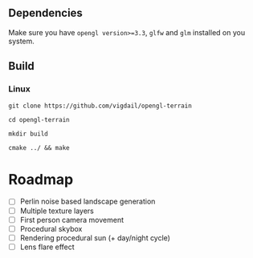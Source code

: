 ## Dependencies

Make sure you have ```opengl version>=3.3```, ```glfw``` and ```glm``` installed on you system.

## Build
### Linux
```git clone https://github.com/vigdail/opengl-terrain```

```cd opengl-terrain```

```mkdir build```

```cmake ../ && make```

# Roadmap

- [ ] Perlin noise based landscape generation
- [ ] Multiple texture layers
- [ ] First person camera movement
- [ ] Procedural skybox
- [ ] Rendering procedural sun (+ day/night cycle)
- [ ] Lens flare effect
